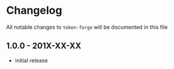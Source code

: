 # Changelog

All notable changes to `token-forge` will be documented in this file

## 1.0.0 - 201X-XX-XX

- initial release
